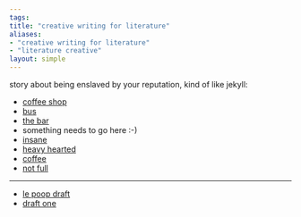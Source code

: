 ```yaml
---
tags: 
title: "creative writing for literature"
aliases:
- "creative writing for literature"
- "literature creative"
layout: simple
---
```


story about being enslaved by your reputation, kind of like jekyll:

- [coffee shop](coffeeShop.md)
- [bus](bus.md)
- [the bar](bar.md)
- something needs to go here :-)
- [insane](insane.md)
- [heavy hearted](heavy.md)
- [coffee](coffee.md)
- [not full](full.md)

---

- [le poop draft](poopDraft.md)
- [draft one](draftOne.md)
